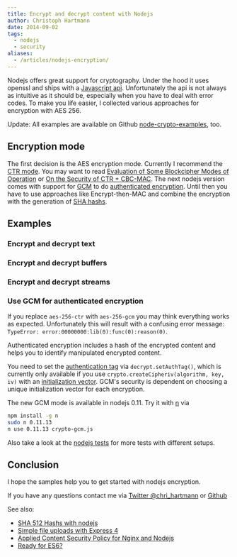 ```yaml
---
title: Encrypt and decrypt content with Nodejs
author: Christoph Hartmann
date: 2014-09-02
tags:
  - nodejs
  - security
aliases:
  - /articles/nodejs-encryption/
---
```


<style type="text/css">
.gist {
  font-size: 12px;
}
</style>

Nodejs offers great support for cryptography. Under the hood it uses openssl and ships with a [Javascript api](http://nodejs.org/api/crypto.html). Unfortunately the api is not always as intuitive as it should be, especially when you have to deal with error codes. To make you life easier, I collected various approaches for encryption with AES 256.

Update: All examples are available on Github [node-crypto-examples](https://github.com/chris-rock/node-crypto-examples), too.

## Encryption mode

The first decision is the AES encryption mode. Currently I recommend the [CTR mode](http://nodejs.org/api/crypto.html). You may want to read [Evaluation of Some Blockcipher Modes of Operation](http://www.cs.ucdavis.edu/~rogaway/papers/modes.pdf) or [On the Security of CTR + CBC-MAC](http://csrc.nist.gov/groups/ST/toolkit/BCM/documents/ccm-ad1.pdf). The next nodejs version comes with support for [GCM](http://en.wikipedia.org/wiki/Galois/Counter_Mode) to do [authenticated encryption](http://en.wikipedia.org/wiki/Authenticated_encryption). Until then you have to use approaches like Encrypt-then-MAC and combine the encryption with the generation of [SHA hashs](../nodejs-sha512/index.md).

## Examples

### Encrypt and decrypt text

<script src="https://gist.github.com/chris-rock/993d8a22c7138d1f0d2e.js"></script>

### Encrypt and decrypt buffers

<script src="https://gist.github.com/chris-rock/6cac4e422f29c28c9d88.js"></script>

### Encrypt and decrypt streams

<script src="https://gist.github.com/chris-rock/335f92742b497256982a.js"></script>

### Use GCM for authenticated encryption

If you replace `aes-256-ctr` with `aes-256-gcm` you may think everything works as expected. Unfortunately this will result with a confusing error message: `TypeError: error:00000000:lib(0):func(0):reason(0)`. 

Authenticated encryption includes a hash of the encrypted content and helps you to identify manipulated encrypted content.

You need to set the [authentication tag](https://github.com/joyent/node/blob/857975d5e7e0d7bf38577db0478d9e5ede79922e/lib/crypto.js#L238-L245) via `decrypt.setAuthTag()`, which is currently only available if you use `crypto.createCipheriv(algorithm, key, iv)` with an [initialization vector](http://en.wikipedia.org/wiki/Initialization_vector). GCM's security is dependent on choosing a unique initialization vector for each encryption.

<script src="https://gist.github.com/chris-rock/fe87dd35d6168512a2f7.js"></script>

The new GCM mode is available in nodejs 0.11. Try it with [n](https://github.com/visionmedia/n) via

```bash
npm install -g n
sudo n 0.11.13
n use 0.11.13 crypto-gcm.js
```

Also take a look at the [nodejs tests](https://github.com/joyent/node/blob/master/test/simple/test-crypto-authenticated.js#L44-L64) for more tests with different setups.

## Conclusion

I hope the samples help you to get started with nodejs encryption.

If you have any questions contact me via [Twitter @chri_hartmann](https://twitter.com/chri_hartmann) or [Github](https://github.com/chris-rock)

See also:

 * [SHA 512 Hashs with nodejs](http://lollyrock.com/articles/nodejs-sha512/)
 * [Simple file uploads with Express 4](http://lollyrock.com/articles/express4-file-upload/)
 * [Applied Content Security Policy for Nginx and Nodejs](http://lollyrock.com/articles/content-security-policy/)
 * [Ready for ES6?](http://arlimus.github.io/articles/ready.for.es6/)

